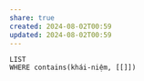 ```yaml
---
share: true
created: 2024-08-02T00:59
updated: 2024-08-02T00:59
---
```

```dataview
LIST
WHERE contains(khái-niệm, [[]])
```